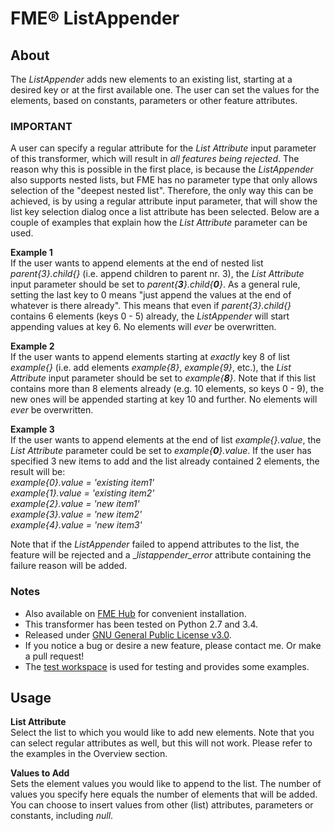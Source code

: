 # FME® ListAppender

## About
The _ListAppender_ adds new elements to an existing list, starting at a desired key or at the first available one. The user can set the values for the elements, based on constants, parameters or other feature attributes.

### IMPORTANT
A user can specify a regular attribute for the _List Attribute_ input parameter of this transformer, which will result in _all features being rejected_. The reason why this is possible in the first place, is because the _ListAppender_ also supports nested lists, but FME has no parameter type that only allows selection of the "deepest nested list". Therefore, the only way this can be achieved, is by using a regular attribute input parameter, that will show the list key selection dialog once a list attribute has been selected. Below are a couple of examples that explain how the _List Attribute_ parameter can be used.

**Example 1**  
If the user wants to append elements at the end of nested list _parent{3}.child{}_ (i.e. append children to parent nr. 3), the _List Attribute_ input parameter should be set to _parent{**3**}.child{**0**}_. As a general rule, setting the last key to 0 means "just append the values at the end of whatever is there already". This means that even if _parent{3}.child{}_ contains 6 elements (keys 0 - 5) already, the _ListAppender_ will start appending values at key 6. No elements will _ever_ be overwritten.

**Example 2**  
If the user wants to append elements starting at _exactly_ key 8 of list _example{}_ (i.e. add elements _example{8}_, _example{9}_, etc.), the _List Attribute_ input parameter should be set to _example{**8**}_. Note that if this list contains more than 8 elements already (e.g. 10 elements, so keys 0 - 9), the new ones will be appended starting at key 10 and further. No elements will _ever_ be overwritten.

**Example 3**  
If the user wants to append elements at the end of list _example{}.value_, the _List Attribute_ parameter could be set to _example{**0**}.value_. If the user has specified 3 new items to add and the list already contained 2 elements, the result will be:  
_example{0}.value = 'existing item1'_  
_example{1}.value = 'existing item2'_  
_example{2}.value = 'new item1'_  
_example{3}.value = 'new item2'_  
_example{4}.value = 'new item3'_  

Note that if the _ListAppender_ failed to append attributes to the list, the feature will be rejected and a \__listappender\_error_ attribute containing the failure reason will be added.

### Notes  
- Also available on [FME Hub](https://hub.safe.com/transformers/listappender) for convenient installation.
- This transformer has been tested on Python 2.7 and 3.4.  
- Released under [GNU General Public License v3.0](https://github.com/SanderSchaminee/fme-listappender/blob/master/LICENSE).  
- If you notice a bug or desire a new feature, please contact me. Or make a pull request!
- The [test workspace](https://github.com/SanderSchaminee/fme-listappender/blob/master/ListAppenderTest.fmw) is used for testing and provides some examples.

## Usage

**List Attribute**  
Select the list to which you would like to add new elements. Note that you can select regular attributes as well, but this will not work. Please refer to the examples in the Overview section.

**Values to Add**  
Sets the element values you would like to append to the list. The number of values you specify here equals the number of elements that will be added. You can choose to insert values from other (list) attributes, parameters or constants, including _null_.
